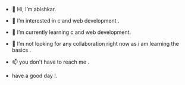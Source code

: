 - 👋 Hi, I’m abishkar.
- 👀 I’m interested in c and web development .
- 🌱 I’m currently learning c and web development.
- 💞️ I’m not looking for any collaboration right now as i am learning the basics .
- 📫 you don't have to reach me .

- have a good day !.

